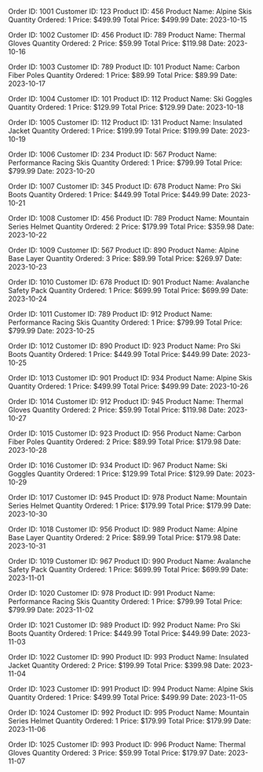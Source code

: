 Order ID: 1001
Customer ID: 123
Product ID: 456
Product Name: Alpine Skis
Quantity Ordered: 1
Price: $499.99
Total Price: $499.99
Date: 2023-10-15

Order ID: 1002
Customer ID: 456
Product ID: 789
Product Name: Thermal Gloves
Quantity Ordered: 2
Price: $59.99
Total Price: $119.98
Date: 2023-10-16

Order ID: 1003
Customer ID: 789
Product ID: 101
Product Name: Carbon Fiber Poles
Quantity Ordered: 1
Price: $89.99
Total Price: $89.99
Date: 2023-10-17

Order ID: 1004
Customer ID: 101
Product ID: 112
Product Name: Ski Goggles
Quantity Ordered: 1
Price: $129.99
Total Price: $129.99
Date: 2023-10-18

Order ID: 1005
Customer ID: 112
Product ID: 131
Product Name: Insulated Jacket
Quantity Ordered: 1
Price: $199.99
Total Price: $199.99
Date: 2023-10-19

Order ID: 1006
Customer ID: 234
Product ID: 567
Product Name: Performance Racing Skis
Quantity Ordered: 1
Price: $799.99
Total Price: $799.99
Date: 2023-10-20

Order ID: 1007
Customer ID: 345
Product ID: 678
Product Name: Pro Ski Boots
Quantity Ordered: 1
Price: $449.99
Total Price: $449.99
Date: 2023-10-21

Order ID: 1008
Customer ID: 456
Product ID: 789
Product Name: Mountain Series Helmet
Quantity Ordered: 2
Price: $179.99
Total Price: $359.98
Date: 2023-10-22

Order ID: 1009
Customer ID: 567
Product ID: 890
Product Name: Alpine Base Layer
Quantity Ordered: 3
Price: $89.99
Total Price: $269.97
Date: 2023-10-23

Order ID: 1010
Customer ID: 678
Product ID: 901
Product Name: Avalanche Safety Pack
Quantity Ordered: 1
Price: $699.99
Total Price: $699.99
Date: 2023-10-24

Order ID: 1011
Customer ID: 789
Product ID: 912
Product Name: Performance Racing Skis
Quantity Ordered: 1
Price: $799.99
Total Price: $799.99
Date: 2023-10-25

Order ID: 1012
Customer ID: 890
Product ID: 923
Product Name: Pro Ski Boots
Quantity Ordered: 1
Price: $449.99
Total Price: $449.99
Date: 2023-10-25

Order ID: 1013
Customer ID: 901
Product ID: 934
Product Name: Alpine Skis
Quantity Ordered: 1
Price: $499.99
Total Price: $499.99
Date: 2023-10-26

Order ID: 1014
Customer ID: 912
Product ID: 945
Product Name: Thermal Gloves
Quantity Ordered: 2
Price: $59.99
Total Price: $119.98
Date: 2023-10-27

Order ID: 1015
Customer ID: 923
Product ID: 956
Product Name: Carbon Fiber Poles
Quantity Ordered: 2
Price: $89.99
Total Price: $179.98
Date: 2023-10-28

Order ID: 1016
Customer ID: 934
Product ID: 967
Product Name: Ski Goggles
Quantity Ordered: 1
Price: $129.99
Total Price: $129.99
Date: 2023-10-29

Order ID: 1017
Customer ID: 945
Product ID: 978
Product Name: Mountain Series Helmet
Quantity Ordered: 1
Price: $179.99
Total Price: $179.99
Date: 2023-10-30

Order ID: 1018
Customer ID: 956
Product ID: 989
Product Name: Alpine Base Layer
Quantity Ordered: 2
Price: $89.99
Total Price: $179.98
Date: 2023-10-31

Order ID: 1019
Customer ID: 967
Product ID: 990
Product Name: Avalanche Safety Pack
Quantity Ordered: 1
Price: $699.99
Total Price: $699.99
Date: 2023-11-01

Order ID: 1020
Customer ID: 978
Product ID: 991
Product Name: Performance Racing Skis
Quantity Ordered: 1
Price: $799.99
Total Price: $799.99
Date: 2023-11-02

Order ID: 1021
Customer ID: 989
Product ID: 992
Product Name: Pro Ski Boots
Quantity Ordered: 1
Price: $449.99
Total Price: $449.99
Date: 2023-11-03

Order ID: 1022
Customer ID: 990
Product ID: 993
Product Name: Insulated Jacket
Quantity Ordered: 2
Price: $199.99
Total Price: $399.98
Date: 2023-11-04

Order ID: 1023
Customer ID: 991
Product ID: 994
Product Name: Alpine Skis
Quantity Ordered: 1
Price: $499.99
Total Price: $499.99
Date: 2023-11-05

Order ID: 1024
Customer ID: 992
Product ID: 995
Product Name: Mountain Series Helmet
Quantity Ordered: 1
Price: $179.99
Total Price: $179.99
Date: 2023-11-06

Order ID: 1025
Customer ID: 993
Product ID: 996
Product Name: Thermal Gloves
Quantity Ordered: 3
Price: $59.99
Total Price: $179.97
Date: 2023-11-07